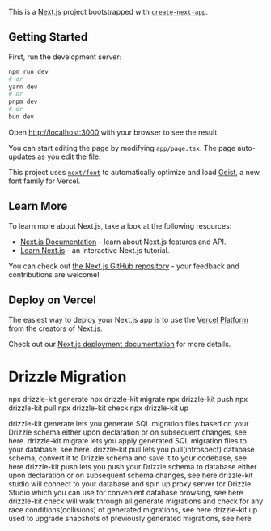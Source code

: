 This is a [Next.js](https://nextjs.org) project bootstrapped with [`create-next-app`](https://nextjs.org/docs/app/api-reference/cli/create-next-app).

## Getting Started

First, run the development server:

```bash
npm run dev
# or
yarn dev
# or
pnpm dev
# or
bun dev
```

Open [http://localhost:3000](http://localhost:3000) with your browser to see the result.

You can start editing the page by modifying `app/page.tsx`. The page auto-updates as you edit the file.

This project uses [`next/font`](https://nextjs.org/docs/app/building-your-application/optimizing/fonts) to automatically optimize and load [Geist](https://vercel.com/font), a new font family for Vercel.

## Learn More

To learn more about Next.js, take a look at the following resources:

- [Next.js Documentation](https://nextjs.org/docs) - learn about Next.js features and API.
- [Learn Next.js](https://nextjs.org/learn) - an interactive Next.js tutorial.

You can check out [the Next.js GitHub repository](https://github.com/vercel/next.js) - your feedback and contributions are welcome!

## Deploy on Vercel

The easiest way to deploy your Next.js app is to use the [Vercel Platform](https://vercel.com/new?utm_medium=default-template&filter=next.js&utm_source=create-next-app&utm_campaign=create-next-app-readme) from the creators of Next.js.

Check out our [Next.js deployment documentation](https://nextjs.org/docs/app/building-your-application/deploying) for more details.


# Drizzle Migration
npx drizzle-kit generate
npx drizzle-kit migrate
npx drizzle-kit push
npx drizzle-kit pull
npx drizzle-kit check
npx drizzle-kit up

drizzle-kit generate	lets you generate SQL migration files based on your Drizzle schema either upon declaration or on subsequent changes, see here.
drizzle-kit migrate	lets you apply generated SQL migration files to your database, see here.
drizzle-kit pull	lets you pull(introspect) database schema, convert it to Drizzle schema and save it to your codebase, see here
drizzle-kit push	lets you push your Drizzle schema to database either upon declaration or on subsequent schema changes, see here
drizzle-kit studio	will connect to your database and spin up proxy server for Drizzle Studio which you can use for convenient database browsing, see here
drizzle-kit check	will walk through all generate migrations and check for any race conditions(collisions) of generated migrations, see here
drizzle-kit up	used to upgrade snapshots of previously generated migrations, see here